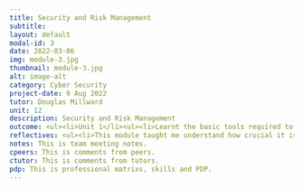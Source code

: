 ```yaml
---
title: Security and Risk Management
subtitle: 
layout: default
modal-id: 3
date: 2022-03-06
img: module-3.jpg
thumbnail: module-3.jpg
alt: image-alt
category: Cyber Security
project-date: 9 Aug 2022
tutor: Douglas Millward
unit: 12
description: Security and Risk Management
outcome: <ul><li>Unit 1</li><ul><li>Learnt the basic tools required to study and understand security risk management.</li><li>Learnt definitions of risk and introduces the concepts of qualitative and quantitative risk assessments.</li></ul></ul><ul><li>Unit 2</li><ul><li>Learnt the differences between qualitative assessment and quantitative assessment.</li><li>Learnt the importance of user participation in the risk management process.</li><li>Learnt the implications of the recommended mitigations.</li></ul></ul><ul><li>Unit 3</li><ul><li>Learnt a number of threat modelling techniques.</li><li>Learn which technique for the specific situations and should be combined in a hybrid model.</li></ul></ul><ul><li>Unit 4</li><ul><li>Learnt the key tools and resources used for threat modelling, how to select the most appropriate tool for various situations and evaluate the use of such tools.</li></ul></ul><ul><li>Unit 5</li><ul><li>Learnt common security standards and selection for a specific situation and how to allow for standards in typical threat models.</li></ul></ul><ul><li>Unit 6</li><ul><li>Learnt how standards (such as data and privacy (GDPR) or financial (PCI-DSS)) fit into Security and Risk Management strategies and plans.</li></ul></ul><ul><li>Unit 7</li><ul><li>Learnt to use quantitative risk modelling techniques to produce risk models, select the most appropriate technique based on the real-world problemand and evaluate the pros and cons of the approach selected.</li></ul></ul><ul><li>Unit 8</li><ul><li>Learnt the skills and techniques to build a QR model of a real-world situation.</li></ul></ul><ul><li>Unit 9 and Unit 10</li><ul><li>Learnt about business continuity (BC) and disaster recovery (DR) plans.</li><li>Determining factors in BC/DR plans – including Business Impact Assessments (BIA), Recovery Time Objectives (RTOs) and Recovery Point Objectives (RPOs).</li><li>Learnt about solutions that will meet a set of RPO and RTO requirements, the advantages and disadvantages of DRaaS, the challenges with vendor lock-in, resilience and (network) security.</li></ul></ul><ul><li>Unit 11 and Unit 12</li><ul><li>Learnt about a number of current and emerging trends in SRM, the pros and cons of each trend, Evaluate each trend in respect of its influence on future directions.</li></ul></ul><br><li><b>Collaborative Learning Discussion</li></b><ul><li><a href=/e-portfolio/Module_3_Collaborative_Learning_Discussion_1_Initial_Post.pdf target=_blank>Collaborative Learning Discussion 1 - Initial Post</a></li><li><a href=/e-portfolio/Module_3_Collaborative_Learning_Discussion_1_Peer_Response_1.pdf target=_blank>Collaborative Learning Discussion 1 - Peer Response 1</a></li><li><a href=/e-portfolio/Module_3_Collaborative_Learning_Discussion_1_Tutor_Response.pdf target=_blank>Collaborative Learning Discussion 1 - Tutor Response</a></li><li><a href=/e-portfolio/Module_3_Collaborative_Learning_Discussion_1_Summary_Post.pdf target=_blank>Collaborative Learning Discussion 1 - Summary Post</a></li><li><a href=/e-portfolio/Module_3_Collaborative_Learning_Discussion_2_Initial_Post.pdf target=_blank>Collaborative Learning Discussion 2 - Initial Post</a></li><li><a href=/e-portfolio/Module_3_Collaborative_Learning_Discussion_2_Peer_Response_1.pdf target=_blank>Collaborative Learning Discussion 2 - Peer Response 1</a></li><li><a href=/e-portfolio/Module_3_Collaborative_Learning_Discussion_2_Peer_Response_2.pdf target=_blank>Collaborative Learning Discussion 2 - Peer Response 2</a></li></ul><br><li><b>Seminar</b></li><ul><li><a href=/e-portfolio/The_Great_Debate–The_Future_of_SRM.pdf target=_blank>Presentation for Seminar - The Great Debate – The Future of SRM</a></li></ul><br><li><b>Project Team Meeting</b></li><ul><li><a href=/e-portfolio/Module_3_Meeting_notes_1.pdf target=_blank>Team Meeting Note 1</a></li><li><a href=/e-portfolio/Module_3_Meeting_notes_2.pdf target=_blank>Team Meeting Note 2</a></li><li><a href=/e-portfolio/Module_3_Meeting_notes_3.pdf target=_blank>Team Meeting Note 3</a></li><li><a href=/e-portfolio/Module_3_Meeting_notes_4.pdf target=_blank>Team Meeting Note 4</a></li></ul>
reflectives: <ul><li>This module taught me understand how crucial it is for businesses to take preventative action and put security measures in place. In addition, I was aware of the numerous security precautions and mitigating strategies that guard against unauthorized access to, disclosure of, change to, inspection of, documentation of, or destruction of information. My understanding of information security has improved as a result of the course material. Information security can only be achieved in the presence of confidentiality, availability, and data integrity. The knowledge was fresh and something I was not previously aware of. I also gained an understanding of the relevance of a risk management plan and how to manage threats to IT infrastructure effectively. This furthered my understanding of the many risks I may detect and manage in the organization's IT infrastructure areas as well as how to create a risk management plan. I think it is crucial for every individual in an organization to understand the value of risk management, risk identification techniques, risk mitigation strategies, and business continuity and disaster recovery plans. My knowledge from the training has significantly increased since I can put it to use in my current employment to encourage productive work efforts.</li></ul>
notes: This is team meeting notes.
cpeers: This is comments from peers.
ctutor: This is comments from tutors.
pdp: This is professional matrixs, skills and PDP.
---
```

